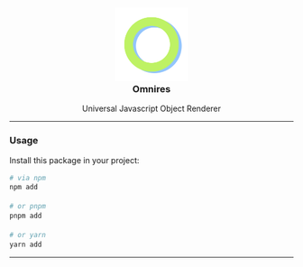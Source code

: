 <h3 align="center">
	<img src="https://raw.githubusercontent.com/CarbonicSoda/omnires/master/media/icon.png" width="130" alt="Omnires Icon" /><br />
	Omnires
</h3>
<p align="center">Universal Javascript Object Renderer</p>

---

### Usage

Install this package in your project:

```bash
# via npm
npm add

# or pnpm
pnpm add

# or yarn
yarn add
```

---

_&emsp;_
